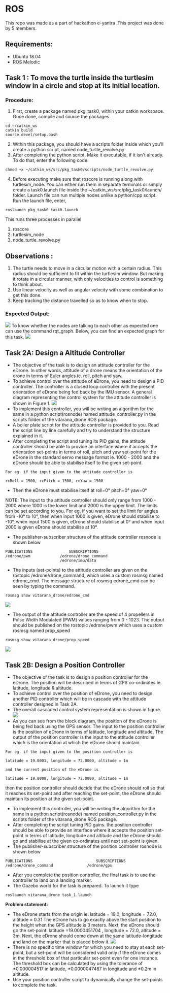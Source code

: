 # ROS
This repo was made as a part of hackathon e-yantra .This project was done by 5 members.
## Requirements:
- Ubuntu 18.04
- ROS Melodic

## Task 1 : To move the turtle inside the turtlesim window in a circle and stop at its initial location.
### Procedure:
1. First, create a package named pkg_task0, within your catkin workspace. Once done, compile and source the packages.
```
cd ~/catkin_ws
catkin build
source devel/setup.bash
```
2. Within this package, you should have a scripts folder inside which you'll create a python script, named node_turtle_revolve.py`
3. After completing the python script. Make it executable, if it isn't already. To do that, enter the following code.
```
chmod +x ~/catkin_ws/src/pkg_task0/scripts/node_turtle_revolve.py
```
4. Before executing make sure that roscore is running along with turtlesim_node. You can either run them in separate terminals or simply create a task0.launch file inside the ~/catkin_ws/src/pkg_task0/launch/ folder. Launch file can run multiple nodes unlike a python/cpp script. Run the launch file, enter,
```
roslaunch pkg_task0 task0.launch 
```
This runs three processes in parallel
1. roscore
2. turtlesim_node
3. node_turtle_revolve.py

## Observations :
1. The turtle needs to move in a circular motion with a certain radius. This radius should be sufficient to fit within the turtlesim window. But making it rotate in a circular manner, with only velocities to control is something to think about.
2. Use linear velocity as well as angular velocity with some combination to get this done.
3. Keep tracking the distance travelled so as to know when to stop.
### Expected Output:
![](https://github.com/ashcode028/ROS/blob/eba454c354ebef48c1b4cf8dfc1c59f0f75cb10d/Move_turtle/images/task1_output.gif)
To know whether the nodes are talking to each other as expected one can use the command rqt_graph. Below, you can find an expected graph for this task.
![](https://github.com/ashcode028/ROS/blob/eba454c354ebef48c1b4cf8dfc1c59f0f75cb10d/Move_turtle/images/task0_rqt_graph.png)
 ## Task 2A: Design a Altitude Controller
- The objective of the task is to design an attitude controller for the eDrone. In other words, attitude of a drone means the orientation of the drone in terms of Euler angles ie. roll, pitch and yaw.
- To achieve control over the attitude of eDrone, you need to design a PID controller. The controller is a closed loop controller with the present orientation of eDrone being fed back by the IMU sensor. A general diagram representing the control system for the attitude controller is shown in Figure 1.
![](https://github.com/ashcode028/ROS/blob/ea38bbea958b29fec1833910fdd72553fdb8f564/vitarana_drone/images/attitude_control.png)
- To implement this controller, you will be writing an algorithm for the same in a python script(rosnode) named attitude_controller.py in the scripts folder of the vitarana_drone ROS package.
- A boiler plate script for the attitude controller is provided to you. Read the script line by line carefully and try to understand the structure explained in it.
- After completing the script and tuning its PID gains, the attitude controller should be able to provide an interface where it accepts the orientation set-points in terms of roll, pitch and yaw set-point for the eDrone in the standard servo message format ie. 1000 - 2000 and the eDrone should be able to stabilise itself to the given set-point.
```
For eg. if the input given to the attitude controller is

rcRoll = 1500, rcPitch = 1500, rcYaw = 1500

```
- Then the eDrone must stabilise itself at roll=0° pitch=0° yaw=0°

NOTE: The input to the attitude controller should only range from 1000 - 2000 where 1000 is the lower limit and 2000 is the upper limit. The limits can be set according to you. For eg. if you want to set the limit for angles from -10° to 10°, then when input 1000 is given, eDrone should stabilise to -10°, when input 1500 is given, eDrone should stabilise at 0° and when input 2000 is given eDrone should stabilise at 10°.
- The publisher-subscriber structure of the attitude controller rosnode is shown below
```
PUBLICATIONS				SUBSCRIPTIONS
/edrone/pwm				/edrone/drone_command
                        /edrone/imu/data
```
- The inputs (set-points) to the attitude controller are given on the rostopic /edrone/drone_command, which uses a custom rosmsg named edrone_cmd.
The message structure of rosmsg edrone_cmd can be seen by typing the command.
```
rosmsg show vitarana_drone/edrone_cmd
```
![](https://github.com/ashcode028/ROS/blob/ea38bbea958b29fec1833910fdd72553fdb8f564/vitarana_drone/images/rosmsg_show_edrone_cmd.png)
- The output of the attitude controller are the speed of 4 propellers in Pulse Width Modulated (PWM) values ranging from 0 - 1023. The output should be published on the rostopic /edrone/pwm which uses a custom rosmsg named prop_speed
```
rosmsg show vitarana_drone/prop_speed
```
![](https://github.com/ashcode028/ROS/blob/ea38bbea958b29fec1833910fdd72553fdb8f564/vitarana_drone/images/rosmsg_show_prop_speed.png)
 ## Task 2B: Design a Position Controller
- The objective of the task is to design a position controller for the eDrone. The position will be described in terms of GPS co-ordinates ie. latitude, longitude & altitude.
- To achieve control over the position of eDrone, you need to design another PID controller which will be in cascade with the attitude controller designed in Task 2A.
- The overall cascaded control system representation is shown in figure.
![](https://github.com/ashcode028/ROS/blob/36883db3911a706890729a1f72291db56537aec6/vitarana_drone/images/cascade_control_system.png)
- As you can see from the block diagram, the position of the eDrone is being fed back using the GPS sensor. The input to the position controller is the position of eDrone in terms of latitude, longitude and altitude. The output of the position controller is the input to the attitude controller which is the orientation at which the eDrone should maintain.
```
For eg. if the input given to the position controller is

latitude = 19.0001, longitude = 72.0000, altitude = 1m

and the current position of the eDrone is

latitude = 19.0000, longitude = 72.0000, altitude = 1m

```
then the position controller should decide that the eDrone should roll so that it reaches its set-point and after reaching the set-point, the eDrone should maintain its position at the given set-point.
- To implement this controller, you will be writing the algorithm for the same in a python script(rosnode) named position_controller.py in the scripts folder of the vitarana_drone ROS package.
- After completing the script tuning PID gains. the position controller should be able to provide an interface where it accepts the position set-point in terms of latitude, longitude and altitude and the eDrone should go and stabilise at the given co-ordinates until next set-point is given.
- The publisher-subscriber structure of the position controller rosnode is shown below
```
PUBLICATIONS				            SUBSCRIPTIONS
/edrone/drone_command			    /edrone/gps
```
- After you complete the position controller, the final task is to use the controller to land on a landing marker.
- The Gazebo world for the task is prepared. To launch it type
```
roslaunch vitarana_drone task_1.launch
```
__Problem statement:__
- The eDrone starts from the origin ie. latitude = 19.0, longitude = 72.0, altitude = 0.31 The eDrone has to go exactly above the start position to the height when the GPS altitude is 3 meters. Next, the eDrone should go the set-point: latitude =19.0000451704 , longitude = 72.0, altitude = 3m. Next, the eDrone should come down at the same latitude-longitude and land on the marker that is placed below it.
![](https://github.com/ashcode028/ROS/blob/36883db3911a706890729a1f72291db56537aec6/vitarana_drone/images/task.gif)
- There is no specific time window for which you need to stay at each set-point, but a set-point will be considered valid only if the eDrone comes in the threshold box of that particular set-point even for one instance. The threshold box can be calculated by using the tolerance of ±0.000004517 in latitude, ±0.0000047487 in longitude and ±0.2m in altitude.
- Use your position controller script to dynamically change the set-points to complete the task.



